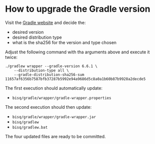 # How to upgrade the Gradle version

Visit the [Gradle website](https://gradle.org/releases/) and decide the:
*   desired version
*   desired distribution type
*   what is the sha256 for the version and type chosen

Adjust the following command with tha arguments above and execute it twice:

    ./gradlew wrapper --gradle-version 6.6.1 \
        --distribution-type all \
        --gradle-distribution-sha256-sum 11657af6356b7587bfb37287b5992e94a9686d5c8a0a1b60b87b9928a2decde5

The first execution should automatically update:
*   `bisq/gradle/wrapper/gradle-wrapper.properties`

The second execution should then update:
*   `bisq/gradle/wrapper/gradle-wrapper.jar`
*   `bisq/gradlew`
*   `bisq/gradlew.bat`

The four updated files are ready to be committed.
